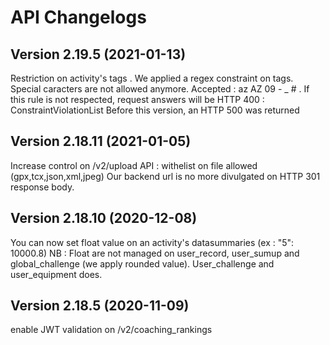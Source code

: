 # API Changelogs

## Version 2.19.5 (2021-01-13)
Restriction on activity's tags . We applied a regex constraint on tags.
Special caracters are not allowed anymore.
Accepted : az AZ 09 - _ # .
If this rule is not respected, request answers will be HTTP 400 :  ConstraintViolationList
Before this version, an HTTP 500 was returned

## Version 2.18.11 (2021-01-05)
Increase control on /v2/upload API : withelist on file allowed (gpx,tcx,json,xml,jpeg)
Our backend url is no more divulgated on HTTP 301 response body.

## Version 2.18.10 (2020-12-08)
You can now set float value on an activity's datasummaries (ex : "5": 10000.8)
NB : Float are not managed on user_record, user_sumup and global_challenge (we apply rounded value).
User_challenge and user_equipment does.

## Version 2.18.5 (2020-11-09)
enable JWT validation on /v2/coaching_rankings


